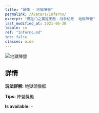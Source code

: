 ```yaml
---
title: "頭像 - 地獄陣營"
permalink: /Avatars/Inferno/
excerpt: "魔法门之英雄无敌：战争纪元  地獄陣營"
last_modified_at: 2021-06-30
locale: cn
ref: "Inferno.md"
toc: false
classes: wide
---
```

 ![地獄陣營](/images/a/avatarFrame_3.png)

## 詳情

 **玩法詳解:** 地獄頭像框 

 **Tips:** 陣營獎勵 

 **Is available:**  - 

